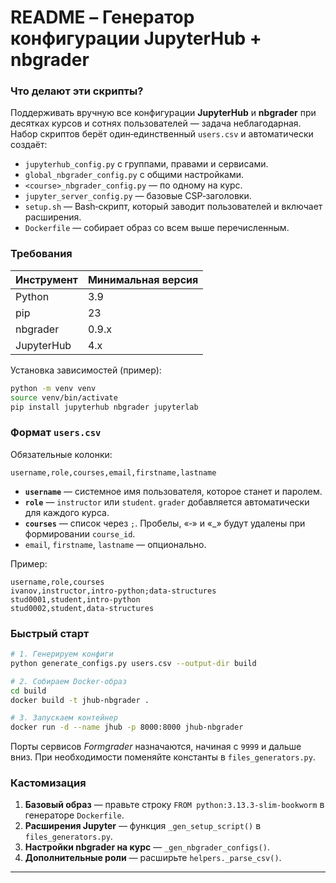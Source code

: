 # README – Генератор конфигурации JupyterHub + nbgrader

### Что делают эти скрипты?

Поддерживать вручную все конфигурации **JupyterHub** и **nbgrader** при десятках курсов и сотнях пользователей — задача неблагодарная. Набор скриптов берёт&nbsp;один‑единственный `users.csv` и автоматически создаёт:

* `jupyterhub_config.py` с группами, правами и сервисами.
* `global_nbgrader_config.py` с общими настройками.
* `<course>_nbgrader_config.py` — по одному на курс.
* `jupyter_server_config.py` — базовые CSP‑заголовки.
* `setup.sh` — Bash‑скрипт, который заводит пользователей и включает расширения.
* `Dockerfile` — собирает образ со всем выше перечисленным.

### Требования

| Инструмент | Минимальная версия |
|------------|-------------------|
| Python     | 3.9 |
| pip        | 23 |
| nbgrader   | 0.9.x |
| JupyterHub | 4.x |

Установка зависимостей (пример):

```bash
python -m venv venv
source venv/bin/activate
pip install jupyterhub nbgrader jupyterlab
```

### Формат `users.csv`

Обязательные колонки:

```
username,role,courses,email,firstname,lastname
```

* **`username`** — системное имя пользователя, которое станет и паролем.
* **`role`** — `instructor` или `student`. `grader` добавляется автоматически для каждого курса.
* **`courses`** — список через `;`. Пробелы, «‑» и «_» будут удалены при формировании `course_id`.
* `email`, `firstname`, `lastname` — опционально.

Пример:

```csv
username,role,courses
ivanov,instructor,intro‑python;data‑structures
stud0001,student,intro‑python
stud0002,student,data‑structures
```

### Быстрый старт

```bash
# 1. Генерируем конфиги
python generate_configs.py users.csv --output-dir build

# 2. Собираем Docker‑образ
cd build
docker build -t jhub-nbgrader .

# 3. Запускаем контейнер
docker run -d --name jhub -p 8000:8000 jhub-nbgrader
```

Порты сервисов *Formgrader* назначаются, начиная с `9999` и дальше вниз. При необходимости поменяйте константы в `files_generators.py`.

### Кастомизация

1. **Базовый образ** — правьте строку `FROM python:3.13.3-slim-bookworm` в генераторе `Dockerfile`.
2. **Расширения Jupyter** — функция `_gen_setup_script()` в `files_generators.py`.
3. **Настройки nbgrader на курс** — `_gen_nbgrader_configs()`.
4. **Дополнительные роли** — расширьте `helpers._parse_csv()`.

---
